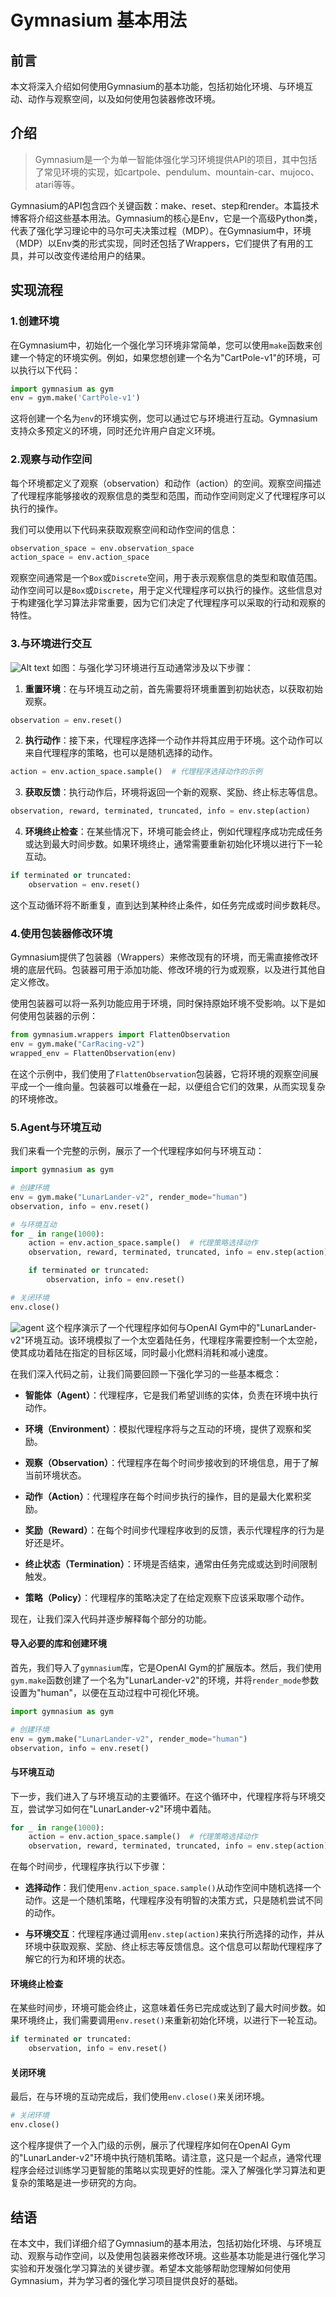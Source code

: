 # Gymnasium 基本用法

## 前言

本文将深入介绍如何使用Gymnasium的基本功能，包括初始化环境、与环境互动、动作与观察空间，以及如何使用包装器修改环境。

## 介绍

>Gymnasium是一个为单一智能体强化学习环境提供API的项目，其中包括了常见环境的实现，如cartpole、pendulum、mountain-car、mujoco、atari等等。

Gymnasium的API包含四个关键函数：make、reset、step和render。本篇技术博客将介绍这些基本用法。Gymnasium的核心是Env，它是一个高级Python类，代表了强化学习理论中的马尔可夫决策过程（MDP）。在Gymnasium中，环境（MDP）以Env类的形式实现，同时还包括了Wrappers，它们提供了有用的工具，并可以改变传递给用户的结果。

## 实现流程

### 1.创建环境

在Gymnasium中，初始化一个强化学习环境非常简单，您可以使用`make`函数来创建一个特定的环境实例。例如，如果您想创建一个名为"CartPole-v1"的环境，可以执行以下代码：

```python
import gymnasium as gym
env = gym.make('CartPole-v1')
```

这将创建一个名为`env`的环境实例，您可以通过它与环境进行互动。Gymnasium支持众多预定义的环境，同时还允许用户自定义环境。

### 2.观察与动作空间

每个环境都定义了观察（observation）和动作（action）的空间。观察空间描述了代理程序能够接收的观察信息的类型和范围，而动作空间则定义了代理程序可以执行的操作。

我们可以使用以下代码来获取观察空间和动作空间的信息：

```python
observation_space = env.observation_space
action_space = env.action_space
```

观察空间通常是一个`Box`或`Discrete`空间，用于表示观察信息的类型和取值范围。动作空间可以是`Box`或`Discrete`，用于定义代理程序可以执行的操作。这些信息对于构建强化学习算法非常重要，因为它们决定了代理程序可以采取的行动和观察的特性。

### 3.与环境进行交互

![Alt text](image.png)
如图：与强化学习环境进行互动通常涉及以下步骤：

1. **重置环境**：在与环境互动之前，首先需要将环境重置到初始状态，以获取初始观察。

```python
observation = env.reset()
```

2. **执行动作**：接下来，代理程序选择一个动作并将其应用于环境。这个动作可以来自代理程序的策略，也可以是随机选择的动作。

```python
action = env.action_space.sample()  # 代理程序选择动作的示例
```

3. **获取反馈**：执行动作后，环境将返回一个新的观察、奖励、终止标志等信息。

```python
observation, reward, terminated, truncated, info = env.step(action)
```

4. **环境终止检查**：在某些情况下，环境可能会终止，例如代理程序成功完成任务或达到最大时间步数。如果环境终止，通常需要重新初始化环境以进行下一轮互动。

```python
if terminated or truncated:
    observation = env.reset()
```

这个互动循环将不断重复，直到达到某种终止条件，如任务完成或时间步数耗尽。


### 4.使用包装器修改环境

Gymnasium提供了包装器（Wrappers）来修改现有的环境，而无需直接修改环境的底层代码。包装器可用于添加功能、修改环境的行为或观察，以及进行其他自定义修改。

使用包装器可以将一系列功能应用于环境，同时保持原始环境不受影响。以下是如何使用包装器的示例：

```python
from gymnasium.wrappers import FlattenObservation
env = gym.make("CarRacing-v2")
wrapped_env = FlattenObservation(env)
```

在这个示例中，我们使用了`FlattenObservation`包装器，它将环境的观察空间展平成一个一维向量。包装器可以堆叠在一起，以便组合它们的效果，从而实现复杂的环境修改。

### 5.Agent与环境互动

我们来看一个完整的示例，展示了一个代理程序如何与环境互动：

```python
import gymnasium as gym

# 创建环境
env = gym.make("LunarLander-v2", render_mode="human")
observation, info = env.reset()

# 与环境互动
for _ in range(1000):
    action = env.action_space.sample()  # 代理策略选择动作
    observation, reward, terminated, truncated, info = env.step(action) # 得到该动作反馈的环境状态

    if terminated or truncated:
        observation, info = env.reset()

# 关闭环境
env.close()
```
![agent](%E5%8A%A8%E7%94%BB.gif)
这个程序演示了一个代理程序如何与OpenAI Gym中的"LunarLander-v2"环境互动。该环境模拟了一个太空着陆任务，代理程序需要控制一个太空舱，使其成功着陆在指定的目标区域，同时最小化燃料消耗和减小速度。

在我们深入代码之前，让我们简要回顾一下强化学习的一些基本概念：

- **智能体（Agent）**：代理程序，它是我们希望训练的实体，负责在环境中执行动作。

- **环境（Environment）**：模拟代理程序将与之互动的环境，提供了观察和奖励。

- **观察（Observation）**：代理程序在每个时间步接收到的环境信息，用于了解当前环境状态。

- **动作（Action）**：代理程序在每个时间步执行的操作，目的是最大化累积奖励。

- **奖励（Reward）**：在每个时间步代理程序收到的反馈，表示代理程序的行为是好还是坏。

- **终止状态（Termination）**：环境是否结束，通常由任务完成或达到时间限制触发。

- **策略（Policy）**：代理程序的策略决定了在给定观察下应该采取哪个动作。


现在，让我们深入代码并逐步解释每个部分的功能。

#### 导入必要的库和创建环境

首先，我们导入了`gymnasium`库，它是OpenAI Gym的扩展版本。然后，我们使用`gym.make`函数创建了一个名为"LunarLander-v2"的环境，并将`render_mode`参数设置为"human"，以便在互动过程中可视化环境。

```python
import gymnasium as gym

# 创建环境
env = gym.make("LunarLander-v2", render_mode="human")
observation, info = env.reset()
```

#### 与环境互动

下一步，我们进入了与环境互动的主要循环。在这个循环中，代理程序将与环境交互，尝试学习如何在"LunarLander-v2"环境中着陆。

```python
for _ in range(1000):
    action = env.action_space.sample()  # 代理策略选择动作
    observation, reward, terminated, truncated, info = env.step(action)
```

在每个时间步，代理程序执行以下步骤：

- **选择动作**：我们使用`env.action_space.sample()`从动作空间中随机选择一个动作。这是一个随机策略，代理程序没有明智的决策方式，只是随机尝试不同的动作。

- **与环境交互**：代理程序通过调用`env.step(action)`来执行所选择的动作，并从环境中获取观察、奖励、终止标志等反馈信息。这个信息可以帮助代理程序了解它的行为和环境的状态。

#### 环境终止检查

在某些时间步，环境可能会终止，这意味着任务已完成或达到了最大时间步数。如果环境终止，我们需要调用`env.reset()`来重新初始化环境，以进行下一轮互动。

```python
if terminated or truncated:
    observation, info = env.reset()
```

#### 关闭环境

最后，在与环境的互动完成后，我们使用`env.close()`来关闭环境。

```python
# 关闭环境
env.close()
```

这个程序提供了一个入门级的示例，展示了代理程序如何在OpenAI Gym的"LunarLander-v2"环境中执行随机策略。请注意，这只是一个起点，通常代理程序会经过训练学习更智能的策略以实现更好的性能。深入了解强化学习算法和更复杂的策略是进一步研究的方向。

## 结语

在本文中，我们详细介绍了Gymnasium的基本用法，包括初始化环境、与环境互动、观察与动作空间，以及使用包装器来修改环境。这些基本功能是进行强化学习实验和开发强化学习算法的关键步骤。希望本文能够帮助您理解如何使用Gymnasium，并为学习者的强化学习项目提供良好的基础。
